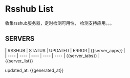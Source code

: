 # Rsshub List

收集rsshub服务器，定时检测可用性， 检测支持应用。。。


## SERVERS

|  RSSHUB   | STATUS  | UPDATED  | ERROR  | {{server_apps}} |  
|  ----  | ----  | ----  | ----  | ----  | {{server_tabs}} |  
{{server_list}}  

updated_at: {{generated_at}}  
